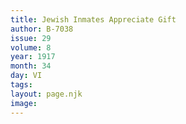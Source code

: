 ```yaml
---
title: Jewish Inmates Appreciate Gift
author: B-7038
issue: 29
volume: 8
year: 1917
month: 34
day: VI
tags:
layout: page.njk
image:
---
```

